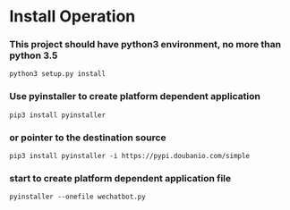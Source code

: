 # Install Operation

### This project should have python3 environment, no more than python 3.5 
```
python3 setup.py install
```

### Use pyinstaller to create platform dependent application

``` 
pip3 install pyinstaller
``` 

### or pointer to the destination source

```
pip3 install pyinstaller -i https://pypi.doubanio.com/simple
```

### start to create platform dependent application file

```
pyinstaller --onefile wechatbot.py
```